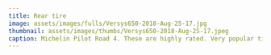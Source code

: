 ```yaml
---
title: Rear tire
image: assets/images/fulls/Versys650-2018-Aug-25-17.jpg
thumbnail: assets/images/thumbs/Versys650-2018-Aug-25-17.jpeg
caption: Michelin Pilot Road 4. These are highly rated. Very popular tire.<br><a href="https://www.carolenash.com/insidebikes/reviews/other/michelin-pilot-road-4-review/">Has Michelin Pilot Road 4 tires.</a>
---
```

